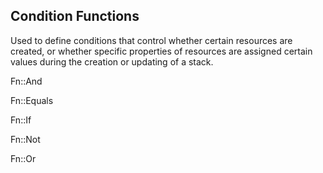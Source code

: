 ## Condition Functions

Used to define conditions that control whether certain resources are created, or whether specific properties of resources are assigned certain values during the creation or updating of a stack.   

Fn::And    

Fn::Equals    

Fn::If     

Fn::Not   

Fn::Or   



